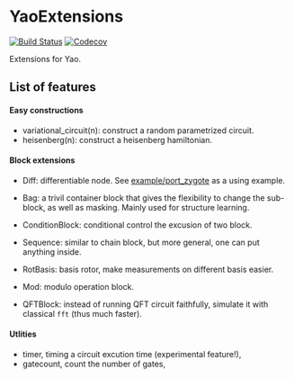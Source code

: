 # YaoExtensions

[![Build Status](https://travis-ci.com/QuantumBFS/YaoExtensions.jl.svg?branch=master)](https://travis-ci.com/QuantumBFS/YaoExtensions.jl)
[![Codecov](https://codecov.io/gh/QuantumBFS/YaoExtensions.jl/branch/master/graph/badge.svg)](https://codecov.io/gh/QuantumBFS/YaoExtensions.jl)

Extensions for Yao.

## List of features
#### Easy constructions
* variational_circuit(n): construct a random parametrized circuit.
* heisenberg(n): construct a heisenberg hamiltonian.

#### Block extensions
* Diff: differentiable node. See [example/port_zygote](example/port_zygote.jl) as a using example.
* Bag: a trivil container block that gives the flexibility to change the sub-block, as well as masking. Mainly used for structure learning.
* ConditionBlock: conditional control the excusion of two block.
* Sequence: similar to chain block, but more general, one can put anything inside.
* RotBasis: basis rotor, make measurements on different basis easier.

* Mod: modulo operation block.
* QFTBlock: instead of running QFT circuit faithfully, simulate it with classical `fft` (thus much faster).

#### Utlities
* timer, timing a circuit excution time (experimental feature!),
* gatecount, count the number of gates,

